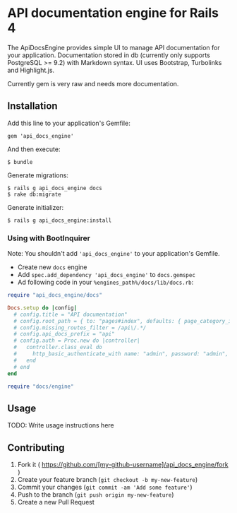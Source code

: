 # API documentation engine for Rails 4

The ApiDocsEngine provides simple UI to manage API documentation for your application. Documentation stored in db (currently only supports PostgreSQL >= 9.2) with Markdown syntax. UI uses Bootstrap, Turbolinks and Highlight.js.

Currently gem is very raw and needs more documentation.

## Installation

Add this line to your application's Gemfile:

    gem 'api_docs_engine'

And then execute:

    $ bundle

Generate migrations:

    $ rails g api_docs_engine docs
    $ rake db:migrate

Generate initializer:

    $ rails g api_docs_engine:install

### Using with BootInquirer

Note: You shouldn't add `'api_docs_engine'` to your application's Gemfile.

* Create new `docs` engine
* Add `spec.add_dependency 'api_docs_engine'` to `docs.gemspec`
* Ad following code in your `%engines_path%/docs/lib/docs.rb`:

```ruby
require "api_docs_engine/docs"

Docs.setup do |config|
  # config.title = "API documentation"
  # config.root_path = { to: "pages#index", defaults: { page_category_id: "common" }}
  # config.missing_routes_filter = /api\/.*/
  # config.api_docs_prefix = "api"
  # config.auth = Proc.new do |controller|
  #   controller.class_eval do
  #     http_basic_authenticate_with name: "admin", password: "admin", only: nil
  #   end
  # end
end

require "docs/engine"
```

## Usage

TODO: Write usage instructions here


## Contributing

1. Fork it ( https://github.com/[my-github-username]/api_docs_engine/fork )
2. Create your feature branch (`git checkout -b my-new-feature`)
3. Commit your changes (`git commit -am 'Add some feature'`)
4. Push to the branch (`git push origin my-new-feature`)
5. Create a new Pull Request
